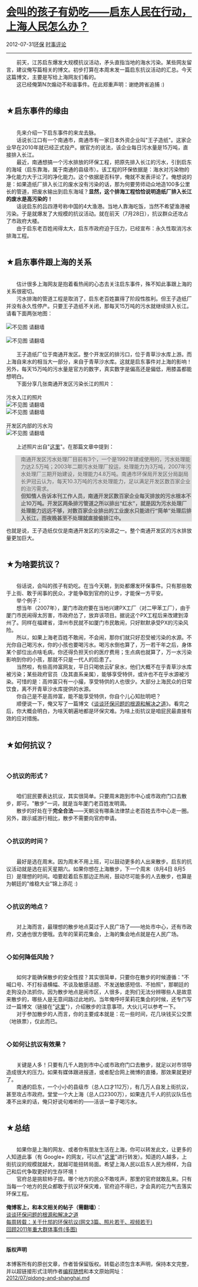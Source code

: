 <!DOCTYPE html>
<html xmlns="http://www.w3.org/1999/xhtml" xml:lang="zh-CN">
<head>
<meta http-equiv="Content-Type" content="text/html; charset=utf-8" />
<meta name="generator" content="Python script by program.think@gmail.com" />
<meta name="provider" content="program-think.blogspot.com" />
<link type="text/css" rel="stylesheet" href="../../css/program-think.css" />
<title>会叫的孩子有奶吃——启东人民在行动，上海人民怎么办？ - 编程随想的博客</title>
</head>
<body>
<div id="main" style="width:100%;">
<h1><a href="../../index.md" title="回到首页">会叫的孩子有奶吃——启东人民在行动，上海人民怎么办？</a></h1>
<div class="post-info"><span class="date-header">2012-07-31</span><a href="../../tags/E78EAFE4BF9D.md" class="tag">环保</a> <a href="../../tags/E697B6E4BA8BE8AF84E8AEBA.md" class="tag">时事评论</a> </div>
<hr>
<div class="post">
&#12288;&#12288;前天，江苏启东爆发大规模抗议活动，矛头直指当地的海水污染。某些网友留言，建议俺写篇相关的博文。初步打算在本周末发一篇启东抗议活动的汇总。今天这篇博文，主要是写给上海网友们看的。<a name='more'></a><!--program-think--><br />&#12288;&#12288;这已经俺第N次煽动不和谐事件。在此郑重声明：谢绝跨省追捕 :)<br /><br /><h2>★启东事件的缘由</h2><br />&#12288;&#12288;先来介绍一下启东事件的来龙去脉。<br />&#12288;&#12288;话说长江口有一个南通市，南通市有一家日本外资企业叫"王子造纸"。这家企业早在2010年就已经正式投产。据官方的说法，该企业每日污水量是15万吨，直接排入长江。<br />&#12288;&#12288;最近，南通想搞一个污水排放的环保工程，把原先排入长江的污水，引到启东的海域（启东靠海，属于南通的县级市）。该工程的环保依据是：海水对污染物的净化能力大于江河的净化能力。这个依据是否科学，俺就不发表评论了。俺想说的是：如果造纸厂排入长江的废水没有污染的话，那为何要劳师动众地造100多公里长的管道，把废水输出到启东海域？<b>显然，这个排海工程恰恰说明造纸厂排入长江的废水是高污染的！</b><br />&#12288;&#12288;话说启东的吕四港号称中国的4大渔港。当地人靠海吃饭，当然不希望渔港被污染。于是就爆发了大规模的抗议活动。就在前天（7月28日），抗议群众还攻占了市政府大楼。<br />&#12288;&#12288;由于启东老百姓闹得太大，启东市政府迫于压力，已经宣布：永久性取消污水排海工程。<br /><br /><h2>★启东事件跟上海的关系</h2><br />&#12288;&#12288;估计很多上海网友是抱着看热闹的心态去关注启东事件，殊不知此事跟上海的关系很密切。<br />&#12288;&#12288;污水排海的管道工程是取消了，启东老百姓赢得了阶段性胜利。但王子造纸厂并没有永久性停产。只要王子造纸不关闭，那每天15万吨的污水就继续排入长江。请看下面两张地图：<br /><br /><img src="../../images/2012/07/0gxr0_ip1d3I3xCoTmXPHAHjAgjcEblz5oapnRJDghPKHn6DS6k9PNCOW263xMXY0A7evqhuHhfuQVVoVNZwL02oIXDkvrmFSRdp97_z5qKJuBRdi4g" alt="不见图 请翻墙"><br /><br /><img src="../../images/2012/07/H06Gg6qkm0j_qaeA3Apq449CdjG8-tZvOXNVe3lLh0TuAAkIRR8gJPsLpLlhr4Cwb4RmNKEBeR6DyVjsnfabhkfkr12001fbe6EAYVz13zqw_LzEjQ" alt="不见图 请翻墙"><br /><br />&#12288;&#12288;王子造纸厂位于南通开发区。整个开发区的排污口，位于青草沙水库上游。而上海自来水的相当大一部分，来自于青草沙水库。这就是启东事件对上海的影响！另外，每天15万吨的污水量是官方的数字，真实数字是偏高还是偏低，用膝盖都能想明白。<br />&#12288;&#12288;下面分享几张南通开发区污染长江的照片：<br /><br />污水入江的照片<br /><img src="../../images/2012/07/3xxHG8iGOIwXyQQ3BvD8ZPmRHsuvL5h3oqSrLvSNCS6B6vA0wtga_UuOhfx7dzGw0DygVa2WShbbJJY40vLIR7xodrUsFH5SXQmUYMAVGvWrt_nxMw" alt="不见图 请翻墙"><br /><img src="../../images/2012/07/VOLKh4btqZL1cHTtx4glZX8L67oqr-mJxvBgO-umRXEKPJzGX-vHQr_zBr5tRapZaBvgFU8fh3E9KWEEzCrxKqtLKINeqXqq4NvVHPkruKhMnPsGaw" alt="不见图 请翻墙"><br /><br />开发区内部的污水沟<br /><img src="../../images/2012/07/ESgu3b9DTYB9BB-rN5Ku8zz8sBhq7c3Gc-nDaSVBbd5c60m2rYaax4TuLIS-e5jihNmFtcXt0eJ6ksAvAG1FPo3G8EU9Yi6QifS65OxBeUbKBq1jCw" alt="不见图 请翻墙"><br /><br />&#12288;&#12288;上述照片出自"<a href="http://www.wenhuinews.com/content-201204-202511.html" target="_blank" rel="nofollow">这里</a>"。在那篇文章中提到：<br /><blockquote style="background-color:#DDD;">南通开发区污水处理厂目前有3个，一个是1992年建成使用的，污水处理能力达2.5万吨；2003年二期污水处理厂投运，处理能力为3万吨，2007年污水处理厂三期开始建设，处理能力4.8万吨。南通市环保局开发区分局副局长尹冠云认为，每天10.3万吨的污水处理能力，足以满足开发区数百家企业的治污需求。<br /><b>但知情人告诉本刊工作人员，南通开发区数百家企业每天排放的污水根本不止10万吨。开发区两条排污管道之所以排出“红水”，就是因为污水处理厂处理能力远远不够，对数百家企业排出的工业废水只能进行“简单”处理后排入长江，而夜晚甚至不处理就直接偷排江中。</b></blockquote>也就是说，王子造纸仅仅是南通开发区的污染源之一。整个南通开发区的污水排放量更加巨大。<br /><br /><h2>★为啥要抗议？</h2><br />&#12288;&#12288;俗话说，会叫的孩子有奶吃。在当今天朝，到处都爆发环保事件。只有那些敢于上街、敢于闹事的民众，才能争取到官府的让步，才能保一方平安。<br />&#12288;&#12288;举个例子：<br />&#12288;&#12288;想当年（2007年），厦门市政府要在当地兴建PX工厂（对二甲苯工厂），由于厦门市民闹得太厉害，市政府怂了，放弃该项目。据说这个PX工程后来改建到漳州了。同样在福建省，漳州市民就不如厦门市民敢闹，只好默默承受PX的污染风险。<br />&#12288;&#12288;所以，如果上海老百姓不敢闹，不会闹，那你们就只好忍受被污染的水源。不光你自己喝污水，你的小孩也要喝污水。喝污水倒也算了，万一若干年之后，身体某个部位出点啥毛病，你还得负担天价的医疗费用；生点病也就算了，万一水污染影响到你的小孩，那就不只是一代人的后患了。<br />&#12288;&#12288;当然啦，有些高帅富网友，平日只喝依云矿泉水，他们大概不在乎青草沙水库被污染；某些政府官员（及其直系亲属），能够享受特供，或许也不在乎水源被污染。可惜的是：高帅富只有一小撮，享受特供的人也很少。大部分上海民众的日常饮食，离不开青草沙水库提供的水源。<br />&#12288;&#12288;你自己是不是高帅富，能不能享受特供，你自个儿心知肚明吧？<br />&#12288;&#12288;顺便说一下，俺又写了一篇博文《<a href="../../2012/08/environment-pollution-in-china.md">谈谈环保问题的根源和解决之道</a>》。看完之后，你大概会明白，为啥天朝遍地都是环保灾难。为啥上街抗议是咱屁民最直接有效的应对措施。<br /><br /><h2>★如何抗议？</h2><br /><h3>◇抗议的形式？</h3><br />&#12288;&#12288;咱们屁民要表达抗议，其实很简单。只要周末跑到市中心或市政府门口去散步，即可。"散步"一词，就是当年厦门老百姓发明滴。<br />&#12288;&#12288;散步的好处在于<b>完全合法</b>——天朝没有哪条法律禁止老百姓去市中心走一圈。另外，跟示威游行相比，散步不需要向官府申请。<br /><br /><h3>◇抗议的时间？</h3><br />&#12288;&#12288;最好是选在周末。因为周末不用上班，可以鼓动更多的人出来散步。启东的抗议活动就是选在前天星期六。如果你想在上海散步，下一个周末（8月4日 8月5日）是理想的时间。咱要趁着启东那边正热闹，鼓动尽可能多的人去散步，也算是为朝廷的"维稳大业"锦上添花 :)<br /><br /><h3>◇抗议的地点？</h3><br />&#12288;&#12288;对上海而言，最理想的散步地点莫过于人民广场了——地处市中心，还有市政府，交通也很方便哦。去年的茉莉花集会，上海的集会地点就是在人民广场。<br /><br /><h3>◇如何降低风险？</h3><br />&#12288;&#12288;如何才能确保散步的安全性捏？其实很简单，只要你在散步的时候遵循："不喊口号、不打标语横幅、不谈及敏感话题、不发送敏感短信、不拍照"，那朝廷的走狗没办法抓你。因为散步地点是闹市区，人很多，走狗们无法分辨哪些人是故意来散步的，哪些人是无意间路过此地的。当年俺呼吁茉莉花集会的时候，还专门写过一篇博文（链接在"<a href="../../2011/03/jasmine-revolution-how-to.md">这里</a>"），介绍散步的注意事项，大伙儿可以参考一下。<br />&#12288;&#12288;对于参加散步的人而言，你的主要成本就是：花一些时间，花几块钱买公交票（地铁票），仅此而已。<br /><br /><h3>◇如何让抗议有效果？</h3><br />&#12288;&#12288;关键是人多！只要有几千人跑到市中心或市政府门口去散步，就足以对市领导造成很大的压力。如果有媒体跟进报道，或者配合网上微博的直播，那效果就更好了。<br />&#12288;&#12288;南通的启东，一个小小的县级市（总人口才112万），有几万人自发上街抗议，甚至攻占市政府。堂堂一个大上海（总人口2300万），如果连几千人的抗议队伍也凑不出来的话，俺只好说句难听的——活该一辈子喝污水。<br /><br /><h2>★总结</h2><br />&#12288;&#12288;如果你是上海的网友、或者你有朋友生活在上海，你可以转发此文，让更多的人知道此事（有 Google+ 的网友，可以点"<a href="https://plus.google.com/u/0/113559088971921339544/posts/BwhhZhMcm5P" target="_blank">这里</a>"进行转发）。知道的人越多，上街抗议的规模就越大，就越可能扭转局面。希望上海人民以启东人民为榜样，为自己和后代争取更好的生存环境！<br />&#12288;&#12288;官府总是挑软柿子捏。哪个地方的民众不敢吱声，那里的官府就敢乱来。只有当每一个地方的民众都敢于抗议环保灾难，官府迫不得已，才会真的花力气去落实环保工程。<br /><br /><b>俺博客上，和本文相关的帖子（需翻墙）</b>：<br /><a href="../../2012/08/environment-pollution-in-china.md">谈谈环保问题的根源和解决之道</a><br /><a href="../../2012/07/weekly-share-11.md">每周转载：关于什邡的环保抗议(网文3篇、照片若干、视频若干)</a><br /><a href="../../2012/01/2011-mass-incidents.md">回顾2011年重大群体事件(多图)</a><div class="blogger-post-footer">
</div>
<hr>
<div class="copyright">
<h4>版权声明</h4>
本博客所有的原创文章，作者皆保留版权。转载必须包含本声明，保持本文完整，并以超链接形式注明作者<a href="mailto:program.think@gmail.com">编程随想</a>和本文原始网址：<br>
<a href="2012/07/qidong-and-shanghai.md">2012/07/qidong-and-shanghai.md</a>
</div>
</div>
</body>
</html>
